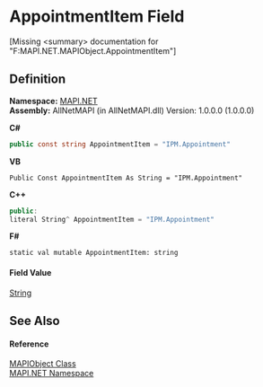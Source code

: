 # AppointmentItem Field


\[Missing &lt;summary&gt; documentation for "F:MAPI.NET.MAPIObject.AppointmentItem"\]



## Definition
**Namespace:** <a href="5bef4637-66f8-16d4-e5f4-4d0da57a1538.md">MAPI.NET</a>  
**Assembly:** AllNetMAPI (in AllNetMAPI.dll) Version: 1.0.0.0 (1.0.0.0)

**C#**
``` C#
public const string AppointmentItem = "IPM.Appointment"
```
**VB**
``` VB
Public Const AppointmentItem As String = "IPM.Appointment"
```
**C++**
``` C++
public:
literal String^ AppointmentItem = "IPM.Appointment"
```
**F#**
``` F#
static val mutable AppointmentItem: string
```



#### Field Value
<a href="https://learn.microsoft.com/dotnet/api/system.string" target="_blank" rel="noopener noreferrer">String</a>

## See Also


#### Reference
<a href="6aa245b8-3fdd-0cd0-a3f7-bdccb4596d2c.md">MAPIObject Class</a>  
<a href="5bef4637-66f8-16d4-e5f4-4d0da57a1538.md">MAPI.NET Namespace</a>  
